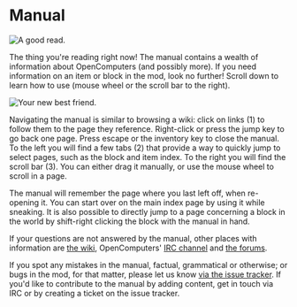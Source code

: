 # Manual

![A good read.](oredict:opencomputers:manual)

The thing you're reading right now! The manual contains a wealth of information about OpenComputers (and possibly more). If you need information on an item or block in the mod, look no further! Scroll down to learn how to use (mouse wheel or the scroll bar to the right).

![Your new best friend.](opencomputers:doc/img/manual.png)

Navigating the manual is similar to browsing a wiki: click on links (1) to follow them to the page they reference. Right-click or press the jump key to go back one page. Press escape or the inventory key to close the manual. To the left you will find a few tabs (2) that provide a way to quickly jump to select pages, such as the block and item index. To the right you will find the scroll bar (3). You can either drag it manually, or use the mouse wheel to scroll in a page.

The manual will remember the page where you last left off, when re-opening it. You can start over on the main index page by using it while sneaking. It is also possible to directly jump to a page concerning a block in the world by shift-right clicking the block with the manual in hand.

If your questions are not answered by the manual, other places with information are [the wiki](https://ocdoc.cil.li), OpenComputers' [IRC channel](http://webchat.esper.net/?channels=#oc) and [the forums](https://oc.cil.li/).

If you spot any mistakes in the manual, factual, grammatical or otherwise; or bugs in the mod, for that matter, please let us know [via the issue tracker](https://github.com/MightyPirates/OpenComputers/issues). If you'd like to contribute to the manual by adding content, get in touch via IRC or by creating a ticket on the issue tracker.
